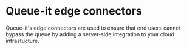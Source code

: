 # Queue-it edge connectors
Queue-it's edge connectors are used to ensure that end users cannot bypass the queue by adding a server-side integration to your cloud infrastucture.
